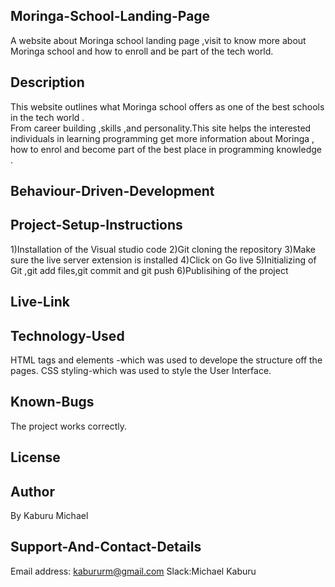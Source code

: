 ## Moringa-School-Landing-Page
A website about Moringa school landing page ,visit to know more about Moringa school and how to enroll and be part of the tech world.

## Description
This website outlines what Moringa school offers as one of the best schools in the tech world . <br> From career building ,skills ,and personality.This site helps the interested individuals in learning programming get more information about Moringa ,<br> how to enrol and become part of the best place in programming knowledge .

## Behaviour-Driven-Development


## Project-Setup-Instructions
1)Installation of the Visual studio code
2)Git cloning the repository
3)Make sure the live server extension is installed
4)Click on Go live
5)Initializing of Git ,git add files,git commit and git push
6)Publisihing of the project

## Live-Link

## Technology-Used
HTML tags and elements -which was used to develope the structure off the pages.
CSS styling-which was used to style the User Interface.

## Known-Bugs
The project works correctly.

## License

## Author
By Kaburu Michael

## Support-And-Contact-Details
Email address: kabururm@gmail.com
Slack:Michael Kaburu


